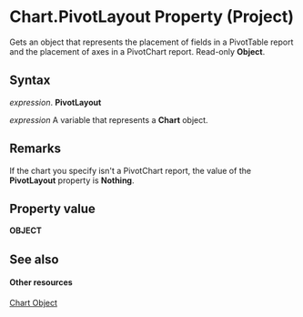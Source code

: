 
# Chart.PivotLayout Property (Project)
Gets an object that represents the placement of fields in a PivotTable report and the placement of axes in a PivotChart report. Read-only  **Object**.

## Syntax

 _expression_. **PivotLayout**

 _expression_ A variable that represents a **Chart** object.


## Remarks

If the chart you specify isn't a PivotChart report, the value of the  **PivotLayout** property is **Nothing**.


## Property value

 **OBJECT**


## See also


#### Other resources


[Chart Object](810d4ec1-69d2-c432-b9da-57042b783b85.md)